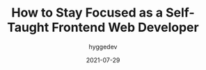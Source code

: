 ---
author: hyggedev
date: 2021-07-29
layout: post.njk
publisher: thepracticaldev
tags:
  - article
  - meta
  - career
target_url: https://dev.to/hyggedev/how-to-stay-focused-as-a-self-taught-frontend-web-developer-7gp
title: How to Stay Focused as a Self-Taught Frontend Web Developer
---